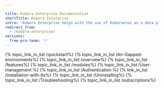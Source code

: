 ```yaml
---

title: Kubera Enterprise Documentation
shortTitle: Kubera Enterprise
intro: 'Kubera Enterprise helps with the use of Kubernetes as a data plane. This section covers the documentation for installing Kubera Enterprise, getting started with the initial configuration, enterprise deployment configuration, launching Kubera modules and subscription management. Choose any of the topics below to explore more'
redirect_from:
  - /kubera-enterprise/
versions:
  free-pro-team: '*'
---
```




{% topic_link_in_list /quickstart%}
{% topic_link_in_list /Air-Gapped-environments%}
{% topic_link_in_list /overview%}
{% topic_link_in_list /features%}
{% topic_link_in_list /modules%}
{% topic_link_in_list /User-management %}
{% topic_link_in_list /Authentication %}
{% link_in_list /installation-with-tls%}
{% topic_link_in_list /Uninstalling%}
{% topic_link_in_list /Troubleshooting%}
{% topic_link_in_list /subscriptions%}
